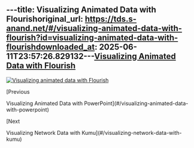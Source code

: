 ---title: Visualizing Animated Data with Flourishoriginal_url: https://tds.s-anand.net/#/visualizing-animated-data-with-flourish?id=visualizing-animated-data-with-flourishdownloaded_at: 2025-06-11T23:57:26.829132---[Visualizing Animated Data with Flourish](#/visualizing-animated-data-with-flourish?id=visualizing-animated-data-with-flourish)
-------------------------------------------------------------------------------------------------------------------------------

[![Visualizing animated data with Flourish](https://i.ytimg.com/vi_webp/JrnIu5Bm8i4/sddefault.webp)](https://youtu.be/JrnIu5Bm8i4)

[Previous

Visualizing Animated Data with PowerPoint](#/visualizing-animated-data-with-powerpoint)

[Next

Visualizing Network Data with Kumu](#/visualizing-network-data-with-kumu)